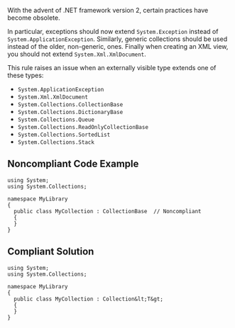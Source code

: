 
With the advent of .NET framework version 2, certain practices have become obsolete.

In particular, exceptions should now extend `System.Exception` instead of `System.ApplicationException`. Similarly, generic collections should be used instead of the older, non-generic, ones. Finally when creating an XML view, you should not extend `System.Xml.XmlDocument`.

This rule raises an issue when an externally visible type extends one of these types:

- `System.ApplicationException`
- `System.Xml.XmlDocument`
- `System.Collections.CollectionBase`
- `System.Collections.DictionaryBase`
- `System.Collections.Queue`
- `System.Collections.ReadOnlyCollectionBase`
- `System.Collections.SortedList`
- `System.Collections.Stack`


## Noncompliant Code Example


    using System;
    using System.Collections;
    
    namespace MyLibrary
    {
      public class MyCollection : CollectionBase  // Noncompliant
      {
      }
    }


## Compliant Solution


    using System;
    using System.Collections;
    
    namespace MyLibrary
    {
      public class MyCollection : Collection&lt;T&gt;
      {
      }
    }

